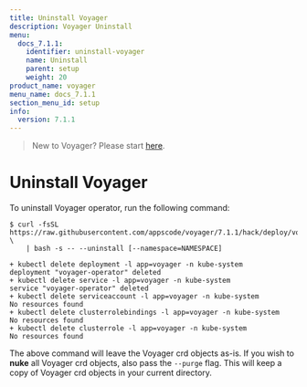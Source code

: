 ```yaml
---
title: Uninstall Voyager
description: Voyager Uninstall
menu:
  docs_7.1.1:
    identifier: uninstall-voyager
    name: Uninstall
    parent: setup
    weight: 20
product_name: voyager
menu_name: docs_7.1.1
section_menu_id: setup
info:
  version: 7.1.1
---
```


> New to Voyager? Please start [here](/docs/7.1.1/concepts/overview).

# Uninstall Voyager

To uninstall Voyager operator, run the following command:

```console
$ curl -fsSL https://raw.githubusercontent.com/appscode/voyager/7.1.1/hack/deploy/voyager.sh \
    | bash -s -- --uninstall [--namespace=NAMESPACE]

+ kubectl delete deployment -l app=voyager -n kube-system
deployment "voyager-operator" deleted
+ kubectl delete service -l app=voyager -n kube-system
service "voyager-operator" deleted
+ kubectl delete serviceaccount -l app=voyager -n kube-system
No resources found
+ kubectl delete clusterrolebindings -l app=voyager -n kube-system
No resources found
+ kubectl delete clusterrole -l app=voyager -n kube-system
No resources found
```

The above command will leave the Voyager crd objects as-is. If you wish to **nuke** all Voyager crd objects, also pass the `--purge` flag. This will keep a copy of Voyager crd objects in your current directory.
